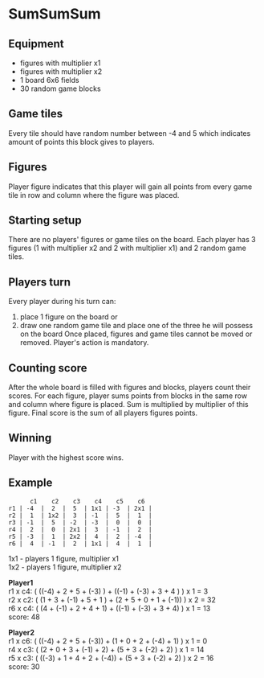 SumSumSum
======

Equipment
---------
- figures with multiplier x1
- figures with multiplier x2
- 1 board 6x6 fields
- 30 random game blocks

Game tiles
----------
Every tile should have random number between -4 and 5 which indicates amount of points this block gives to players.

Figures
-------
Player figure indicates that this player will gain all points from every game tile in row and column where the figure was placed.

Starting setup
--------------
There are no players' figures or game tiles on the board.
Each player has 3 figures (1 with multiplier x2 and 2 with multiplier x1) and 2 random game tiles.

Players turn
------------
Every player during his turn can:
1) place 1 figure on the board
or
2) draw one random game tile and place one of the three he will possess on the board
Once placed, figures and game tiles cannot be moved or removed.
Player's action is mandatory.

Counting score
--------------
After the whole board is filled with figures and blocks, players count their scores.
For each figure, player sums points from blocks in the same row and column where figure is placed. Sum is multiplied by multiplier of this figure.
Final score is the sum of all players figures points.

Winning
-------
Player with the highest score wins.

Example
-------
```
      c1    c2    c3    c4    c5    c6
r1 | -4  |  2  |  5  | 1x1 | -3  | 2x1 |
r2 |  1  | 1x2 |  3  | -1  |  5  |  1  |
r3 | -1  |  5  | -2  | -3  |  0  |  0  |
r4 |  2  |  0  | 2x1 |  3  | -1  |  2  |
r5 | -3  |  1  | 2x2 |  4  |  2  | -4  |
r6 |  4  | -1  |  2  | 1x1 |  4  |  1  |
```

1x1 - players 1 figure, multiplier x1<br/>
1x2 - players 1 figure, multiplier x2

**Player1**<br/>
r1 x c4: ( ((-4) + 2 + 5 + (-3) ) + ((-1) + (-3) + 3 + 4 ) ) x 1 = 3<br/>
r2 x c2: ( (1 + 3 + (-1) + 5 + 1 ) + (2 + 5 + 0 + 1 + (-1)) ) x 2 = 32<br/>
r6 x c4: ( (4 + (-1) + 2 + 4 + 1) + ((-1) + (-3) + 3 + 4) ) x 1 = 13<br/>
score: 48

**Player2**<br/>
r1 x c6: ( ((-4) + 2 + 5 + (-3)) + (1 + 0 + 2 + (-4) + 1) ) x 1 = 0<br/>
r4 x c3: ( (2 + 0 + 3 + (-1) + 2) + (5 + 3 + (-2) + 2) ) x 1 = 14<br/>
r5 x c3: ( ((-3) + 1 + 4 + 2 + (-4)) + (5 + 3 + (-2) + 2) ) x 2 = 16<br/>
score: 30
